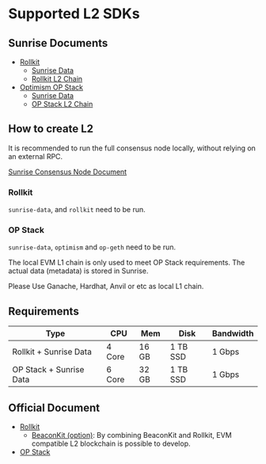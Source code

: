 # Supported L2 SDKs

## Sunrise Documents

- [Rollkit](./rollkit/README.md)
  - [Sunrise Data](./rollkit/sunrise-data.md)
  - [Rollkit L2 Chain](./rollkit/rollkit.md)
- [Optimism OP Stack](./optimism/README.md)
  - [Sunrise Data](./optimism/sunrise-data.md)
  - [OP Stack L2 Chain](./optimism/op-stack.md)

## How to create L2

It is recommended to run the full consensus node locally, without relying on an external RPC.

[Sunrise Consensus Node Document](../../../node/types/consensus/README.md)

### Rollkit

`sunrise-data`, and `rollkit` need to be run.

### OP Stack

`sunrise-data`, `optimism` and `op-geth` need to be run.

The local EVM L1 chain is only used to meet OP Stack requirements. The actual data (metadata) is stored in Sunrise.

Please Use Ganache, Hardhat, Anvil or etc as local L1 chain.

## Requirements

| Type                    | CPU    | Mem   | Disk     | Bandwidth |
| ----------------------- | ------ | ----- | -------- | --------- |
| Rollkit + Sunrise Data  | 4 Core | 16 GB | 1 TB SSD | 1 Gbps    |
| OP Stack + Sunrise Data | 6 Core | 32 GB | 1 TB SSD | 1 Gbps    |

## Official Document

- [Rollkit](https://rollkit.dev/learn/intro)
  - [BeaconKit (option)](https://rollkit.dev/tutorials/execution/beaconkit): By combining BeaconKit and Rollkit, EVM compatible L2 blockchain is possible to develop.
- [OP Stack](https://docs.optimism.io/stack/getting-started)

